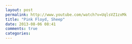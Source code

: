 ```yaml
---
layout: post
permalink: http://www.youtube.com/watch?v=UqlsVZ1zxMk
title: "Pink Floyd, Sheep"
date: 2013-08-06 08:41
comments: true
categories: 
---
```

